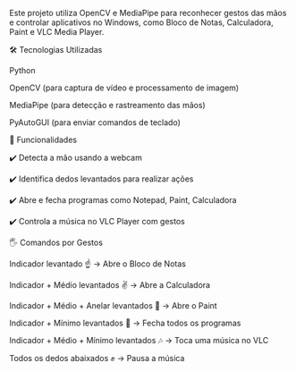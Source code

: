 Este projeto utiliza OpenCV e MediaPipe para reconhecer gestos das mãos e controlar aplicativos no Windows, como Bloco de Notas, Calculadora, Paint e VLC Media Player.

🛠 Tecnologias Utilizadas

Python

OpenCV (para captura de vídeo e processamento de imagem)

MediaPipe (para detecção e rastreamento das mãos)

PyAutoGUI (para enviar comandos de teclado)

📌 Funcionalidades

✔️ Detecta a mão usando a webcam

✔️ Identifica dedos levantados para realizar ações

✔️ Abre e fecha programas como Notepad, Paint, Calculadora

✔️ Controla a música no VLC Player com gestos

🖐️ Comandos por Gestos

Indicador levantado ☝️ → Abre o Bloco de Notas

Indicador + Médio levantados ✌️ → Abre a Calculadora

Indicador + Médio + Anelar levantados 🤟 → Abre o Paint

Indicador + Mínimo levantados 🤘 → Fecha todos os programas

Indicador + Médio + Mínimo levantados 🎶 → Toca uma música no VLC

Todos os dedos abaixados ✊ → Pausa a música

